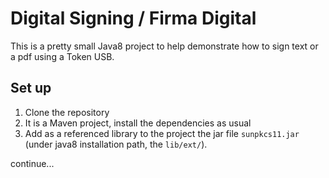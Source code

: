 # Digital Signing / Firma Digital

This is a pretty small Java8 project to help demonstrate how to sign text or a pdf using a Token USB.

## Set up

1. Clone the repository
2. It is a Maven project, install the dependencies as usual
3. Add as a referenced library to the project the jar file `sunpkcs11.jar` (under java8 installation path, the `lib/ext/`).

continue...